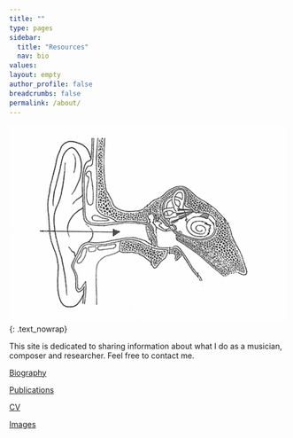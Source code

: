 ```yaml
---
title: ""
type: pages
sidebar:
  title: "Resources"
  nav: bio
values:
layout: empty
author_profile: false
breadcrumbs: false
permalink: /about/
---
```


![the big ear]( /assets/images/orat.jpg ){: .text_nowrap}

This site is dedicated to sharing information about what I do as a musician, composer and researcher. Feel free to contact me.

<!-- The site is an infinite work-in-progress and perhaps more of an archive than a promotion for myself. I do however use this site, among other things, as a virtual stage posting new recordings and pieces every now and then. -->

<nav class='pagination'> 
<a href="/about/bio/" class="pagination--pager" title="Biography">Biography</a>

<a href="/about/publications/" class="pagination--pager" title="Publications">Publications</a>

<a href="/about/cv/" class="pagination--pager" title="CV">CV</a>

<a href="/about/images/" class="pagination--pager" title="Images">Images</a>
</nav>
